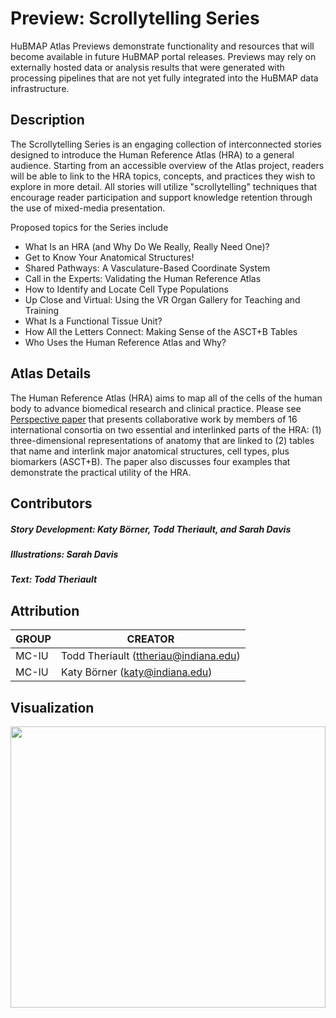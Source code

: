 # Preview: Scrollytelling Series

HuBMAP Atlas Previews demonstrate functionality and resources that will become available in future HuBMAP portal releases. Previews may rely on externally hosted data or analysis results that were generated with processing pipelines that are not yet fully integrated into the HuBMAP data infrastructure.

## Description

The Scrollytelling Series is an engaging collection of interconnected stories designed to introduce the Human Reference Atlas (HRA) to a general audience. Starting from an accessible overview of the Atlas project, readers will be able to link to the HRA topics, concepts, and practices they wish to explore in more detail. All stories will utilize "scrollytelling" techniques that encourage reader participation and support knowledge retention through the use of mixed-media presentation.

Proposed topics for the Series include

- What Is an HRA (and Why Do We Really, Really Need One)?
- Get to Know Your Anatomical Structures!
- Shared Pathways: A Vasculature-Based Coordinate System
- Call in the Experts: Validating the Human Reference Atlas
- How to Identify and Locate Cell Type Populations
- Up Close and Virtual: Using the VR Organ Gallery for Teaching and Training
- What Is a Functional Tissue Unit?
- How All the Letters Connect: Making Sense of the ASCT+B Tables
- Who Uses the Human Reference Atlas and Why?

## Atlas Details

The Human Reference Atlas (HRA) aims to map all of the cells of the human body to advance biomedical research and clinical practice. Please see [Perspective paper](https://www.nature.com/articles/s41556-021-00788-6) that presents collaborative work by members of 16 international consortia on two essential and interlinked parts of the HRA: (1) three-dimensional representations of anatomy that are linked to (2) tables that name and interlink major anatomical structures, cell types, plus biomarkers (ASCT+B). The paper also discusses four examples that demonstrate the practical utility of the HRA.

## Contributors

##### **Story Development:** Katy Börner, Todd Theriault, and Sarah Davis

##### **Illustrations:** Sarah Davis

##### **Text:** Todd Theriault

## Attribution

| GROUP | CREATOR |
| --- | --- |
| MC-IU | Todd Theriault (ttheriau@indiana.edu) |
| MC-IU | Katy Börner (katy@indiana.edu) |

## Visualization

<div class="image-link">
    <a target="_blank" href= https://a-cns_iu.vev.site/human-reference-atlas-test/ >
        <img src="../img/pilot4.png" height="450" width="100%"> </img>
    </a>
</div>

#####
